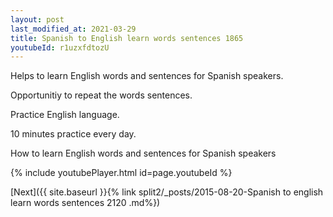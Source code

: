 ```yaml
---
layout: post
last_modified_at: 2021-03-29
title: Spanish to English learn words sentences 1865 
youtubeId: r1uzxfdtozU
---
```

 
 
Helps to learn English words and sentences for Spanish speakers.

Opportunitiy to repeat the words sentences. 

Practice English language. 
 
10 minutes practice every day. 
 
How to learn English words and sentences for Spanish speakers 
 
{% include youtubePlayer.html id=page.youtubeId %}
 
 
[Next]({{ site.baseurl }}{% link  split2/_posts/2015-08-20-Spanish to english learn words sentences 2120 .md%})
 
